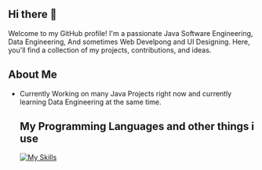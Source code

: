 ## Hi there 👋

Welcome to my GitHub profile! I'm a passionate Java Software Engineering, Data Engineering, And sometimes Web Develpong and UI Designing. Here, you'll find a collection of my projects, contributions, and ideas.
## About Me

- Currently Working on many Java Projects right now and currently learning Data Engineering at the same time.
  ## My Programming Languages and other things i use
  
  [![My Skills](https://skillicons.dev/icons?i=mysql,ae,c,react,cpp,java,py,figma,html,css,js&perline=3)](https://skillicons.dev)
